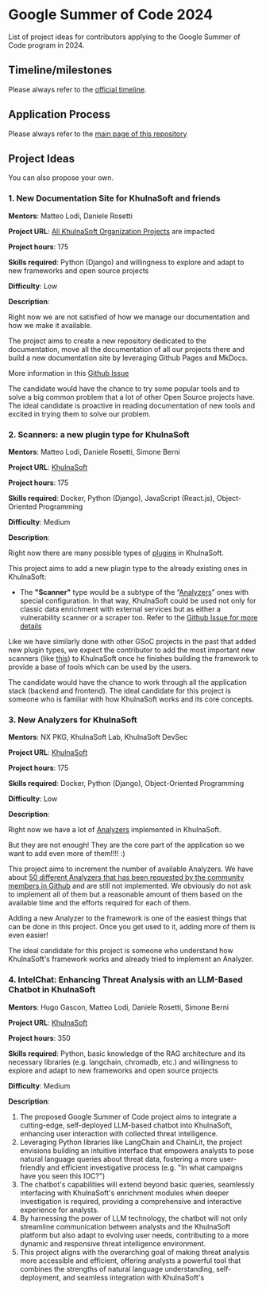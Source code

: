 # Google Summer of Code 2024
List of project ideas for contributors applying to the Google Summer of Code program in 2024.

## Timeline/milestones
Please always refer to the [official timeline](https://developers.google.com/open-source/gsoc/timeline).
  
## Application Process
Please always refer to the [main page of this repository](https://github.com/khulnasoft/gsoc/blob/main/README.md#gsoc-application-process)

## Project Ideas
You can also propose your own.


### 1. New Documentation Site for KhulnaSoft and friends
<b>Mentors</b>: Matteo Lodi, Daniele Rosetti

<b>Project URL</b>: [All KhulnaSoft Organization Projects](https://github.com/khulnasoft) are impacted

<b>Project hours</b>: 175

<b>Skills required</b>: Python (Django) and willingness to explore and adapt to new frameworks and open source projects

<b>Difficulty</b>: Low

<b>Description</b>:

Right now we are not satisfied of how we manage our documentation and how we make it available.

The project aims to create a new repository dedicated to the documentation, move all the documentation of all our projects there and build a new documentation site by leveraging Github Pages and MkDocs.

More information in this [Github Issue](https://github.com/khulnasoft/threatmatrix/issues/2043)

The candidate would have the chance to try some popular tools and to solve a big common problem that a lot of other Open Source projects have.
The ideal candidate is proactive in reading documentation of new tools and excited in trying them to solve our problem.


### 2. Scanners: a new plugin type for KhulnaSoft
<b>Mentors</b>: Matteo Lodi, Daniele Rosetti, Simone Berni

<b>Project URL</b>: [KhulnaSoft](https://github.com/khulnasoft/threatmatrix)

<b>Project hours</b>: 175

<b>Skills required</b>: Docker, Python (Django), JavaScript (React.js), Object-Oriented Programming

<b>Difficulty</b>: Medium

<b>Description</b>:

Right now there are many possible types of [plugins](https://threatmatrix.readthedocs.io/en/latest/Usage.html#plugins) in KhulnaSoft.

This project aims to add a new plugin type to the already existing ones in KhulnaSoft:
* The **"Scanner"** type would be a subtype of the “[Analyzers](https://threatmatrix.readthedocs.io/en/latest/Usage.html#analyzers)” ones with special configuration. In that way, KhulnaSoft could be used not only for classic data enrichment with external services but as either a vulnerability scanner or a scraper too. Refer to the [Github Issue for more details](https://github.com/khulnasoft/threatmatrix/issues/1393)

Like we have similarly done with other GSoC projects in the past that added new plugin types, we expect the contributor to add the most important new scanners (like [this](https://github.com/khulnasoft/threatmatrix/issues/1021)) to KhulnaSoft once he finishes building the framework to provide a base of tools which can be used by the users.

The candidate would have the chance to work through all the application stack (backend and frontend).
The ideal candidate for this project is someone who is familiar with how KhulnaSoft works and its core concepts.


### 3. New Analyzers for KhulnaSoft
<b>Mentors</b>: NX PKG, KhulnaSoft Lab, KhulnaSoft DevSec

<b>Project URL</b>: [KhulnaSoft](https://github.com/khulnasoft/threatmatrix)

<b>Project hours</b>: 175

<b>Skills required</b>: Docker, Python (Django), Object-Oriented Programming

<b>Difficulty</b>: Low

<b>Description</b>:

Right now we have a lot of [Analyzers](https://threatmatrix.readthedocs.io/en/latest/Usage.html#analyzers) implemented in KhulnaSoft.

But they are not enough! They are the core part of the application so we want to add even more of them!!!! :)

This project aims to increment the number of available Analyzers. We have about [50 different Analyzers that has been requested by the community members in Github](https://github.com/khulnasoft/threatmatrix/issues?q=is%3Aissue+is%3Aopen+label%3Anew_analyzer+) and are still not implemented. We obviously do not ask to implement all of them but a reasonable amount of them based on the available time and the efforts required for each of them.

Adding a new Analyzer to the framework is one of the easiest things that can be done in this project. Once you get used to it, adding more of them is even easier!

The ideal candidate for this project is someone who understand how KhulnaSoft's framework works and already tried to implement an Analyzer.



### 4. IntelChat: Enhancing Threat Analysis with an LLM-Based Chatbot in KhulnaSoft
<b>Mentors</b>: Hugo Gascon, Matteo Lodi, Daniele Rosetti, Simone Berni

<b>Project URL</b>: [KhulnaSoft](https://github.com/khulnasoft/threatmatrix)

<b>Project hours</b>: 350

<b>Skills required</b>: Python, basic knowledge of the RAG architecture and its necessary libraries (e.g. langchain, chromadb, etc.) and willingness to explore and adapt to new frameworks and open source projects

<b>Difficulty</b>: Medium

<b>Description</b>:

1. The proposed Google Summer of Code project aims to integrate a cutting-edge, self-deployed LLM-based chatbot into KhulnaSoft, enhancing user interaction with collected threat intelligence.
2. Leveraging Python libraries like LangChain and ChainLit, the project envisions building an intuitive interface that empowers analysts to pose natural language queries about threat data, fostering a more user-friendly and efficient investigative process (e.g. "In what campaigns have you seen this IOC?")
3. The chatbot's capabilities will extend beyond basic queries, seamlessly interfacing with KhulnaSoft's enrichment modules when deeper investigation is required, providing a comprehensive and interactive experience for analysts.
4. By harnessing the power of LLM technology, the chatbot will not only streamline communication between analysts and the KhulnaSoft platform but also adapt to evolving user needs, contributing to a more dynamic and responsive threat intelligence environment.
5. This project aligns with the overarching goal of making threat analysis more accessible and efficient, offering analysts a powerful tool that combines the strengths of natural language understanding, self-deployment, and seamless integration with KhulnaSoft's
